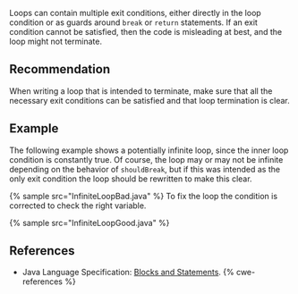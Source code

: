 Loops can contain multiple exit conditions, either directly in the loop condition or as guards around `break` or `return` statements. If an exit condition cannot be satisfied, then the code is misleading at best, and the loop might not terminate.


## Recommendation
When writing a loop that is intended to terminate, make sure that all the necessary exit conditions can be satisfied and that loop termination is clear.


## Example
The following example shows a potentially infinite loop, since the inner loop condition is constantly true. Of course, the loop may or may not be infinite depending on the behavior of `shouldBreak`, but if this was intended as the only exit condition the loop should be rewritten to make this clear.

{% sample src="InfiniteLoopBad.java" %}
To fix the loop the condition is corrected to check the right variable.

{% sample src="InfiniteLoopGood.java" %}

## References
* Java Language Specification: [Blocks and Statements](https://docs.oracle.com/javase/specs/jls/se11/html/jls-14.html).
{% cwe-references %}

